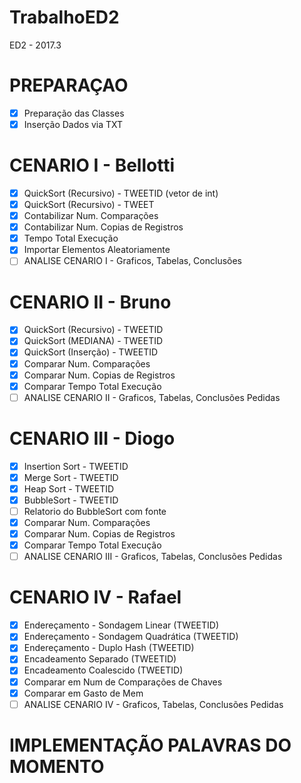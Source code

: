 # TrabalhoED2
ED2 - 2017.3
# PREPARAÇAO
- [x] Preparação das Classes
- [x] Inserção Dados via TXT

# CENARIO I - Bellotti
- [x] QuickSort (Recursivo) - TWEETID (vetor de int)
- [x] QuickSort (Recursivo) - TWEET
- [x] Contabilizar Num. Comparações
- [x] Contabilizar Num. Copias de Registros
- [x] Tempo Total Execução
- [x] Importar Elementos Aleatoriamente
- [ ] ANALISE CENARIO I -  Graficos, Tabelas, Conclusões

# CENARIO II - Bruno
- [x] QuickSort (Recursivo) - TWEETID
- [x] QuickSort (MEDIANA) - TWEETID
- [x] QuickSort (Inserção) - TWEETID
- [x] Comparar Num. Comparações
- [x] Comparar Num. Copias de Registros
- [x] Comparar Tempo Total Execução
- [ ] ANALISE CENARIO II -  Graficos, Tabelas, Conclusões Pedidas

# CENARIO III -  Diogo
- [x] Insertion Sort - TWEETID
- [x] Merge Sort - TWEETID
- [x] Heap Sort - TWEETID
- [x] BubbleSort - TWEETID
- [ ] Relatorio do BubbleSort com fonte
- [x] Comparar Num. Comparações
- [x] Comparar Num. Copias de Registros
- [x] Comparar Tempo Total Execução
- [ ] ANALISE CENARIO III -  Graficos, Tabelas, Conclusões Pedidas

# CENARIO IV - Rafael
- [x] Endereçamento - Sondagem Linear (TWEETID)
- [x] Endereçamento - Sondagem Quadrática (TWEETID)
- [x] Endereçamento - Duplo Hash (TWEETID)
- [x] Encadeamento Separado (TWEETID)
- [x] Encadeamento Coalescido (TWEETID)
- [x] Comparar em Num de Comparações de Chaves
- [x] Comparar em Gasto de Mem
- [ ] ANALISE CENARIO IV -  Graficos, Tabelas, Conclusões Pedidas

# IMPLEMENTAÇÃO PALAVRAS DO MOMENTO
